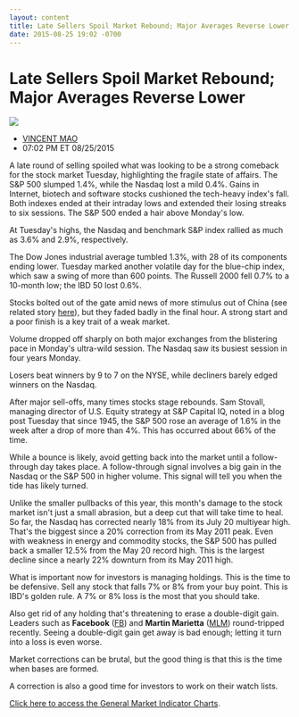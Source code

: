```yaml
---
layout: content
title: Late Sellers Spoil Market Rebound; Major Averages Reverse Lower
date: 2015-08-25 19:02 -0700
---
```



Late Sellers Spoil Market Rebound; Major Averages Reverse Lower
================================================================


![](https://www.investors.com/wp-content/uploads/ibd-migrated-images/MPv_150826_635761137635780552.png)

* [VINCENT MAO](https://www.investors.com/author/maov/ "Posts by VINCENT MAO")
* 07:02 PM ET 08/25/2015




  

A late round of selling spoiled what was looking to be a strong comeback for the stock market Tuesday, highlighting the fragile state of affairs. The S&P 500 slumped 1.4%, while the Nasdaq lost a mild 0.4%. Gains in Internet, biotech and software stocks cushioned the tech-heavy index's fall. Both indexes ended at their intraday lows and extended their losing streaks to six sessions. The S&P 500 ended a hair above Monday's low.

  

At Tuesday's highs, the Nasdaq and benchmark S&P index rallied as much as 3.6% and 2.9%, respectively.

  

The Dow Jones industrial average tumbled 1.3%, with 28 of its components ending lower. Tuesday marked another volatile day for the blue-chip index, which saw a swing of more than 600 points. The Russell 2000 fell 0.7% to a 10-month low; the IBD 50 lost 0.6%.

  

Stocks bolted out of the gate amid news of more stimulus out of China (see related story [here](http://news.investors.com/economy/082515-768110-pboc-eases-as-markets-reel-but-priorities-conflict.htm)), but they faded badly in the final hour. A strong start and a poor finish is a key trait of a weak market.

  

Volume dropped off sharply on both major exchanges from the blistering pace in Monday's ultra-wild session. The Nasdaq saw its busiest session in four years Monday.

  

Losers beat winners by 9 to 7 on the NYSE, while decliners barely edged winners on the Nasdaq.

  

After major sell-offs, many times stocks stage rebounds. Sam Stovall, managing director of U.S. Equity strategy at S&P Capital IQ, noted in a blog post Tuesday that since 1945, the S&P 500 rose an average of 1.6% in the week after a drop of more than 4%. This has occurred about 66% of the time.

  

While a bounce is likely, avoid getting back into the market until a follow-through day takes place. A follow-through signal involves a big gain in the Nasdaq or the S&P 500 in higher volume. This signal will tell you when the tide has likely turned.

  

Unlike the smaller pullbacks of this year, this month's damage to the stock market isn't just a small abrasion, but a deep cut that will take time to heal. So far, the Nasdaq has corrected nearly 18% from its July 20 multiyear high. That's the biggest since a 20% correction from its May 2011 peak. Even with weakness in energy and commodity stocks, the S&P 500 has pulled back a smaller 12.5% from the May 20 record high. This is the largest decline since a nearly 22% downturn from its May 2011 high.

  

What is important now for investors is managing holdings. This is the time to be defensive. Sell any stock that falls 7% or 8% from your buy point. This is IBD's golden rule. A 7% or 8% loss is the most that you should take.

  

Also get rid of any holding that's threatening to erase a double-digit gain. Leaders such as **Facebook** ([FB](https://research.investors.com/quote.aspx?symbol=FB)) and **Martin Marietta** ([MLM](https://research.investors.com/quote.aspx?symbol=MLM)) round-tripped recently. Seeing a double-digit gain get away is bad enough; letting it turn into a loss is even worse.

  

Market corrections can be brutal, but the good thing is that this is the time when bases are formed.

  

A correction is also a good time for investors to work on their watch lists.

  

[Click here to access the General Market Indicator Charts](https://www.investors.com/pdf/GMI_082615.pdf).




